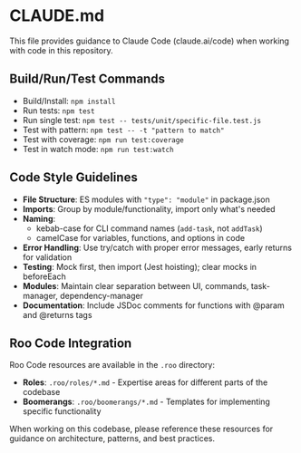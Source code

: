 # CLAUDE.md

This file provides guidance to Claude Code (claude.ai/code) when working with code in this repository.

## Build/Run/Test Commands
- Build/Install: `npm install`
- Run tests: `npm test`
- Run single test: `npm test -- tests/unit/specific-file.test.js`
- Test with pattern: `npm test -- -t "pattern to match"`
- Test with coverage: `npm run test:coverage`
- Test in watch mode: `npm run test:watch`

## Code Style Guidelines
- **File Structure**: ES modules with `"type": "module"` in package.json
- **Imports**: Group by module/functionality, import only what's needed
- **Naming**: 
  - kebab-case for CLI command names (`add-task`, not `addTask`)
  - camelCase for variables, functions, and options in code
- **Error Handling**: Use try/catch with proper error messages, early returns for validation
- **Testing**: Mock first, then import (Jest hoisting); clear mocks in beforeEach
- **Modules**: Maintain clear separation between UI, commands, task-manager, dependency-manager
- **Documentation**: Include JSDoc comments for functions with @param and @returns tags

## Roo Code Integration
Roo Code resources are available in the `.roo` directory:

- **Roles**: `.roo/roles/*.md` - Expertise areas for different parts of the codebase
- **Boomerangs**: `.roo/boomerangs/*.md` - Templates for implementing specific functionality

When working on this codebase, please reference these resources for guidance on architecture, patterns, and best practices.